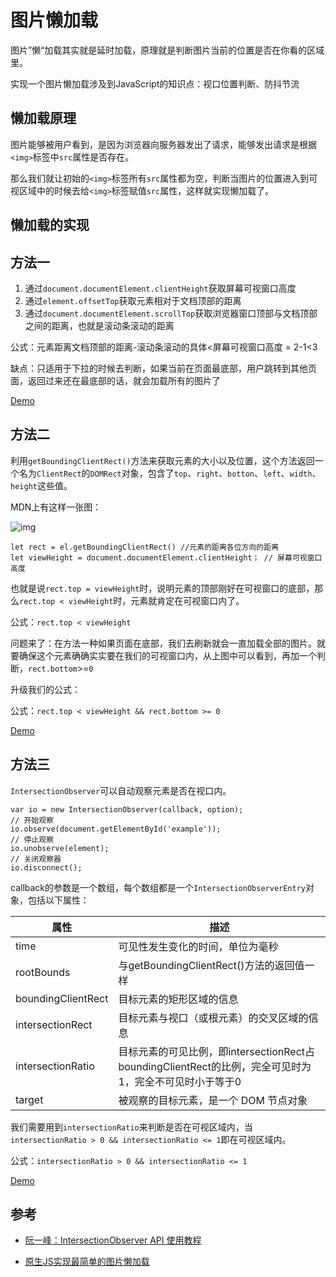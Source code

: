 # 图片懒加载

图片”懒“加载其实就是延时加载，原理就是判断图片当前的位置是否在你看的区域里。

实现一个图片懒加载涉及到JavaScript的知识点：视口位置判断、防抖节流

## 懒加载原理

图片能够被用户看到，是因为浏览器向服务器发出了请求，能够发出请求是根据`<img>`标签中`src`属性是否存在。

那么我们就让初始的`<img>`标签所有`src`属性都为空，判断当图片的位置进入到可视区域中的时候去给`<img>`标签赋值`src`属性，这样就实现懒加载了。

## 懒加载的实现

## 方法一

1. 通过`document.documentElement.clientHeight`获取屏幕可视窗口高度
2. 通过`element.offsetTop`获取元素相对于文档顶部的距离
3. 通过`document.documentElement.scrollTop`获取浏览器窗口顶部与文档顶部之间的距离，也就是滚动条滚动的距离

公式：元素距离文档顶部的距离-滚动条滚动的具体<屏幕可视窗口高度 = 2-1<3

缺点：只适用于下拉的时候去判断，如果当前在页面最底部，用户跳转到其他页面，返回过来还在最底部的话，就会加载所有的图片了

[Demo](<https://itxcc.github.io/demo/lazy-loading/index.html>)

## 方法二

利用`getBoundingClientRect()`方法来获取元素的大小以及位置，这个方法返回一个名为`ClientRect`的`DOMRect`对象，包含了`top`、`right`、`botton`、`left`、`width`、`height`这些值。

MDN上有这样一张图：

![img](https://mdn.mozillademos.org/files/15087/rect.png)

```
let rect = el.getBoundingClientRect() //元素的距离各位方向的距离
let viewHeight = document.documentElement.clientHeight； // 屏幕可视窗口高度
```

也就是说`rect.top = viewHeight`时，说明元素的顶部刚好在可视窗口的底部，那么`rect.top < viewHeight`时，元素就肯定在可视窗口内了。

公式：`rect.top < viewHeight`

问题来了：在方法一种如果页面在底部，我们去刷新就会一直加载全部的图片。就要确保这个元素确确实实要在我们的可视窗口内，从上图中可以看到，再加一个判断，`rect.bottom`>=`0`

升级我们的公式：

公式：`rect.top < viewHeight && rect.bottom >= 0`

[Demo](<https://itxcc.github.io/demo/lazy-loading/index1.html>)

## 方法三

`IntersectionObserver`可以自动观察元素是否在视口内。

```
var io = new IntersectionObserver(callback, option);
// 开始观察
io.observe(document.getElementById('example'));
// 停止观察
io.unobserve(element);
// 关闭观察器
io.disconnect();
```

callback的参数是一个数组，每个数组都是一个`IntersectionObserverEntry`对象，包括以下属性：

| 属性               | 描述                                                         |
| ------------------ | ------------------------------------------------------------ |
| time               | 可见性发生变化的时间，单位为毫秒                             |
| rootBounds         | 与getBoundingClientRect()方法的返回值一样                    |
| boundingClientRect | 目标元素的矩形区域的信息                                     |
| intersectionRect   | 目标元素与视口（或根元素）的交叉区域的信息                   |
| intersectionRatio  | 目标元素的可见比例，即intersectionRect占boundingClientRect的比例，完全可见时为1，完全不可见时小于等于0 |
| target             | 被观察的目标元素，是一个 DOM 节点对象                        |

我们需要用到`intersectionRatio`来判断是否在可视区域内，当`intersectionRatio > 0 && intersectionRatio <= 1`即在可视区域内。

公式：`intersectionRatio > 0 && intersectionRatio <= 1`

[Demo](<https://itxcc.github.io/demo/lazy-loading/index2.html>)

## 参考

- [阮一峰：IntersectionObserver API 使用教程](<http://www.ruanyifeng.com/blog/2016/11/intersectionobserver_api.html>)

- [原生JS实现最简单的图片懒加载](<https://blog.csdn.net/ITzhongzi/article/details/77466779>)
